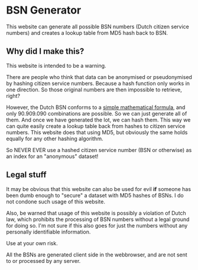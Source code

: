 # BSN Generator

This website can generate all possible BSN numbers (Dutch citizen service
numbers) and creates a lookup table from MD5 hash back to BSN.

## Why did I make this?

This website is intended to be a warning.

There are people who think that data can be anonymised or pseudonymised by
hashing citizen service numbers. Because a hash function only works in one
direction. So those original numbers are then impossible to retrieve, right?

However, the Dutch BSN conforms to a [simple mathematical formula](https://nl.wikipedia.org/wiki/Burgerservicenummer#11-proef),
and only 90.909.090 combinations are possible. So we can just generate all of
them. And once we have generated the lot, we can hash them. This way we can
quite easily create a lookup table back from hashes to citizen service numbers.
This website does that using MD5, but obviously the same holds equally for any
other hashing algorithm.

So NEVER EVER use a hashed citizen service number (BSN or otherwise) as an index
for an "anonymous" dataset!

## Legal stuff

It may be obvious that this website can also be used for evil **if** someone has
been dumb enough to "secure" a dataset with MD5 hashes of BSNs. I do not condone
such usage of this website.

Also, be warned that usage of this website is possibly a violation of Dutch law,
which prohibits the processing of BSN numbers without a legal ground for doing
so. I'm not sure if this also goes for just the numbers without any personally
identifiable information.

Use at your own risk.

All the BSNs are generated client side in the webbrowser, and are not sent to or
processed by any server.
